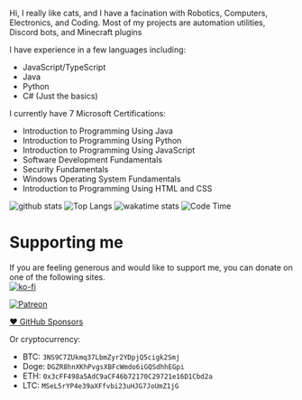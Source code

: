 Hi,
I really like cats, and I have a facination with Robotics, Computers, Electronics, and Coding. Most of my projects are automation utilities, Discord bots, and Minecraft plugins

I have experience in a few languages including:
 - JavaScript/TypeScript
 - Java
 - Python
 - C# (Just the basics)

I currently have 7 Microsoft Certifications:
 - Introduction to Programming Using Java
 - Introduction to Programming Using Python
 - Introduction to Programming Using JavaScript
 - Software Development Fundamentals
 - Security Fundamentals
 - Windows Operating System Fundamentals
 - Introduction to Programming Using HTML and CSS

![github stats](https://github-readme-stats.vercel.app/api?username=Puyodead1&count_private=true&show_icons=true&theme=dark)
![Top Langs](https://github-readme-stats.vercel.app/api/top-langs/?username=Puyodead1&layout=compact&langs_count=10)
![wakatime stats](https://github-readme-stats.vercel.app/api/wakatime?username=Puyodead1)
![Code Time](https://img.shields.io/endpoint?style=plastic&url=https://codetime-api.datreks.com/badge/339?logoColor=white%26project=%26recentMS=0%26showProject=false)

# Supporting me
If you are feeling generous and would like to support me, you can donate on one of the following sites.<br>
[![ko-fi](https://ko-fi.com/img/githubbutton_sm.svg)](https://ko-fi.com/Z8Z46C02E)

[![Patreon](https://camo.githubusercontent.com/2b7105015397da52617ce6775a339b0b99d689d6f644c2ce911c5d472362bcbd/68747470733a2f2f63352e70617472656f6e2e636f6d2f65787465726e616c2f6c6f676f2f6265636f6d655f615f706174726f6e5f627574746f6e2e706e67)](https://www.patreon.com/Puyodead1)

[:heart: GitHub Sponsors](https://github.com/sponsors/Puyodead1)

Or cryptocurrency:
- BTC: ``3NS9C7ZUkmq37LbmZyr2YDpjQ5cigk2Smj``
- Doge: ``DGZR8hnXKhPvgsXBFcWmdo6iGQSdhhEGpi``
- ETH: ``0x3cFF498a5AdC9aCF46b72170C29721e16D1Cbd2a``
- LTC: ``MSeL5rYP4e39aXFfvbi23uHJG7JoUmZ1jG``
